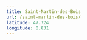 ```yaml
---
title: Saint-Martin-des-Bois
url: /saint-martin-des-bois/
latitude: 47.724
longitude: 0.831
---
```

